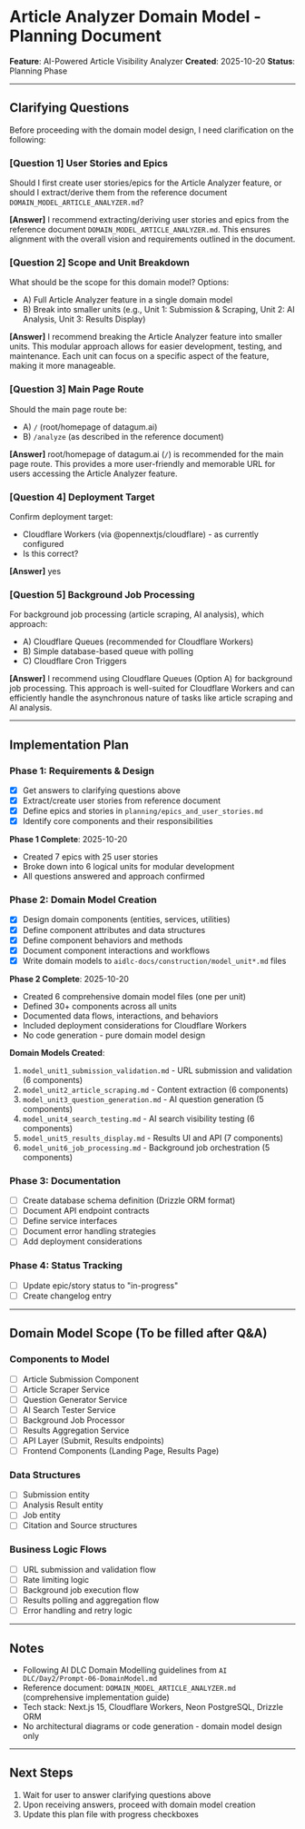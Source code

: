 # Article Analyzer Domain Model - Planning Document

**Feature**: AI-Powered Article Visibility Analyzer
**Created**: 2025-10-20
**Status**: Planning Phase

---

## Clarifying Questions

Before proceeding with the domain model design, I need clarification on the following:

### [Question 1] User Stories and Epics
Should I first create user stories/epics for the Article Analyzer feature, or should I extract/derive them from the reference document `DOMAIN_MODEL_ARTICLE_ANALYZER.md`?

**[Answer]**
I recommend extracting/deriving user stories and epics from the reference document `DOMAIN_MODEL_ARTICLE_ANALYZER.md`. This ensures alignment with the overall vision and requirements outlined in the document.

### [Question 2] Scope and Unit Breakdown
What should be the scope for this domain model? Options:
- A) Full Article Analyzer feature in a single domain model
- B) Break into smaller units (e.g., Unit 1: Submission & Scraping, Unit 2: AI Analysis, Unit 3: Results Display)

**[Answer]**
I recommend breaking the Article Analyzer feature into smaller units. This modular approach allows for easier development, testing, and maintenance. Each unit can focus on a specific aspect of the feature, making it more manageable.

### [Question 3] Main Page Route
Should the main page route be:
- A) `/` (root/homepage of datagum.ai)
- B) `/analyze` (as described in the reference document)

**[Answer]**
root/homepage of datagum.ai (`/`) is recommended for the main page route. This provides a more user-friendly and memorable URL for users accessing the Article Analyzer feature.

### [Question 4] Deployment Target
Confirm deployment target:
- Cloudflare Workers (via @opennextjs/cloudflare) - as currently configured
- Is this correct?

**[Answer]**
yes

### [Question 5] Background Job Processing
For background job processing (article scraping, AI analysis), which approach:
- A) Cloudflare Queues (recommended for Cloudflare Workers)
- B) Simple database-based queue with polling
- C) Cloudflare Cron Triggers

**[Answer]**
I recommend using Cloudflare Queues (Option A) for background job processing. This approach is well-suited for Cloudflare Workers and can efficiently handle the asynchronous nature of tasks like article scraping and AI analysis.

---

## Implementation Plan

### Phase 1: Requirements & Design
- [x] Get answers to clarifying questions above
- [x] Extract/create user stories from reference document
- [x] Define epics and stories in `planning/epics_and_user_stories.md`
- [x] Identify core components and their responsibilities

**Phase 1 Complete**: 2025-10-20
- Created 7 epics with 25 user stories
- Broke down into 6 logical units for modular development
- All questions answered and approach confirmed

### Phase 2: Domain Model Creation
- [x] Design domain components (entities, services, utilities)
- [x] Define component attributes and data structures
- [x] Define component behaviors and methods
- [x] Document component interactions and workflows
- [x] Write domain models to `aidlc-docs/construction/model_unit*.md` files

**Phase 2 Complete**: 2025-10-20
- Created 6 comprehensive domain model files (one per unit)
- Defined 30+ components across all units
- Documented data flows, interactions, and behaviors
- Included deployment considerations for Cloudflare Workers
- No code generation - pure domain model design

**Domain Models Created**:
1. `model_unit1_submission_validation.md` - URL submission and validation (6 components)
2. `model_unit2_article_scraping.md` - Content extraction (6 components)
3. `model_unit3_question_generation.md` - AI question generation (5 components)
4. `model_unit4_search_testing.md` - AI search visibility testing (6 components)
5. `model_unit5_results_display.md` - Results UI and API (7 components)
6. `model_unit6_job_processing.md` - Background job orchestration (5 components)

### Phase 3: Documentation
- [ ] Create database schema definition (Drizzle ORM format)
- [ ] Document API endpoint contracts
- [ ] Define service interfaces
- [ ] Document error handling strategies
- [ ] Add deployment considerations

### Phase 4: Status Tracking
- [ ] Update epic/story status to "in-progress"
- [ ] Create changelog entry

---

## Domain Model Scope (To be filled after Q&A)

### Components to Model
- [ ] Article Submission Component
- [ ] Article Scraper Service
- [ ] Question Generator Service
- [ ] AI Search Tester Service
- [ ] Background Job Processor
- [ ] Results Aggregation Service
- [ ] API Layer (Submit, Results endpoints)
- [ ] Frontend Components (Landing Page, Results Page)

### Data Structures
- [ ] Submission entity
- [ ] Analysis Result entity
- [ ] Job entity
- [ ] Citation and Source structures

### Business Logic Flows
- [ ] URL submission and validation flow
- [ ] Rate limiting logic
- [ ] Background job execution flow
- [ ] Results polling and aggregation flow
- [ ] Error handling and retry logic

---

## Notes
- Following AI DLC Domain Modelling guidelines from `AI DLC/Day2/Prompt-06-DomainModel.md`
- Reference document: `DOMAIN_MODEL_ARTICLE_ANALYZER.md` (comprehensive implementation guide)
- Tech stack: Next.js 15, Cloudflare Workers, Neon PostgreSQL, Drizzle ORM
- No architectural diagrams or code generation - domain model design only

---

## Next Steps
1. Wait for user to answer clarifying questions above
2. Upon receiving answers, proceed with domain model creation
3. Update this plan file with progress checkboxes
